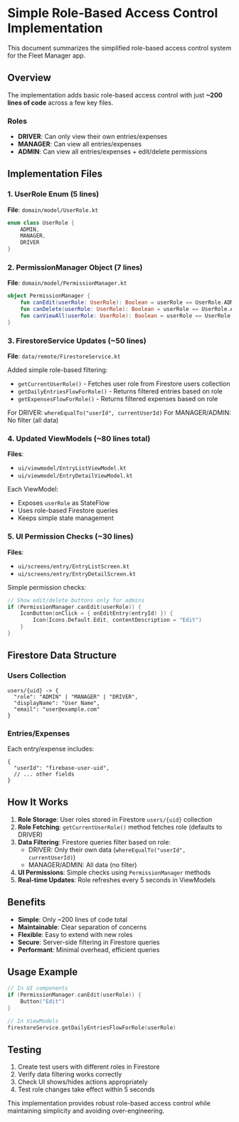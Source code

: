 # Simple Role-Based Access Control Implementation

This document summarizes the simplified role-based access control system for the Fleet Manager app.

## Overview

The implementation adds basic role-based access control with just **~200 lines of code** across a few key files.

### Roles
- **DRIVER**: Can only view their own entries/expenses
- **MANAGER**: Can view all entries/expenses 
- **ADMIN**: Can view all entries/expenses + edit/delete permissions

## Implementation Files

### 1. UserRole Enum (5 lines)
**File**: `domain/model/UserRole.kt`
```kotlin
enum class UserRole {
    ADMIN,
    MANAGER, 
    DRIVER
}
```

### 2. PermissionManager Object (7 lines)
**File**: `domain/model/PermissionManager.kt`
```kotlin
object PermissionManager {
    fun canEdit(userRole: UserRole): Boolean = userRole == UserRole.ADMIN
    fun canDelete(userRole: UserRole): Boolean = userRole == UserRole.ADMIN
    fun canViewAll(userRole: UserRole): Boolean = userRole == UserRole.ADMIN || userRole == UserRole.MANAGER
}
```

### 3. FirestoreService Updates (~50 lines)
**File**: `data/remote/FirestoreService.kt`

Added simple role-based filtering:
- `getCurrentUserRole()` - Fetches user role from Firestore users collection
- `getDailyEntriesFlowForRole()` - Returns filtered entries based on role
- `getExpensesFlowForRole()` - Returns filtered expenses based on role

For DRIVER: `whereEqualTo("userId", currentUserId)`
For MANAGER/ADMIN: No filter (all data)

### 4. Updated ViewModels (~80 lines total)
**Files**: 
- `ui/viewmodel/EntryListViewModel.kt` 
- `ui/viewmodel/EntryDetailViewModel.kt`

Each ViewModel:
- Exposes `userRole` as StateFlow
- Uses role-based Firestore queries
- Keeps simple state management

### 5. UI Permission Checks (~30 lines)
**Files**:
- `ui/screens/entry/EntryListScreen.kt`
- `ui/screens/entry/EntryDetailScreen.kt`

Simple permission checks:
```kotlin
// Show edit/delete buttons only for admins
if (PermissionManager.canEdit(userRole)) {
    IconButton(onClick = { onEditEntry(entryId) }) {
        Icon(Icons.Default.Edit, contentDescription = "Edit")
    }
}
```

## Firestore Data Structure

### Users Collection
```
users/{uid} -> {
  "role": "ADMIN" | "MANAGER" | "DRIVER",
  "displayName": "User Name",
  "email": "user@example.com"
}
```

### Entries/Expenses
Each entry/expense includes:
```
{
  "userId": "firebase-user-uid",
  // ... other fields
}
```

## How It Works

1. **Role Storage**: User roles stored in Firestore `users/{uid}` collection
2. **Role Fetching**: `getCurrentUserRole()` method fetches role (defaults to DRIVER)
3. **Data Filtering**: Firestore queries filter based on role:
   - DRIVER: Only their own data (`whereEqualTo("userId", currentUserId)`)
   - MANAGER/ADMIN: All data (no filter)
4. **UI Permissions**: Simple checks using `PermissionManager` methods
5. **Real-time Updates**: Role refreshes every 5 seconds in ViewModels

## Benefits

- **Simple**: Only ~200 lines of code total
- **Maintainable**: Clear separation of concerns
- **Flexible**: Easy to extend with new roles
- **Secure**: Server-side filtering in Firestore queries
- **Performant**: Minimal overhead, efficient queries

## Usage Example

```kotlin
// In UI components
if (PermissionManager.canEdit(userRole)) {
    Button("Edit")
}

// In ViewModels  
firestoreService.getDailyEntriesFlowForRole(userRole)
```

## Testing

1. Create test users with different roles in Firestore
2. Verify data filtering works correctly
3. Check UI shows/hides actions appropriately
4. Test role changes take effect within 5 seconds

This implementation provides robust role-based access control while maintaining simplicity and avoiding over-engineering.